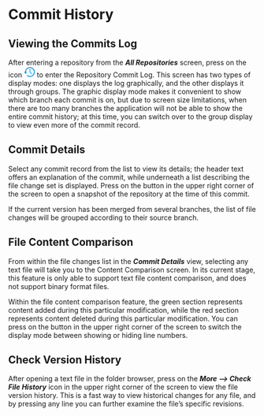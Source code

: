 Commit History
=================================

Viewing the Commits Log
---------
After entering a repository from the ***All Repositories*** screen, press on the  icon ![](../image/icon_commit_history.png) to enter the Repository Commit Log. This screen has two types of display modes: one displays the log graphically, and the other displays it through groups. The graphic display mode makes it convenient to show which branch each commit is on, but due to screen size limitations, when there are too many branches the application will not be able to show the entire commit history; at this time, you can switch over to the group display to view even more of the commit record.

Commit Details
---------
Select any commit record from the list to view its details; the header text offers an explanation of the commit, while underneath a list describing the file change set is displayed. Press on the button in the upper right corner of the screen to open a snapshot of the repository at the time of this commit.

If the current version has been merged from several branches, the list of file changes will be grouped according to their source branch.

File Content Comparison
---------
From within the file changes list in the ***Commit Details*** view, selecting any text file will take you to the Content Comparison screen. In its current stage, this feature is only able to support text file content comparison, and does not support binary format files.

Within the file content comparison feature, the green section represents content added during this particular modification, while the red section represents content deleted during this particular modification. You can press on the button in the upper right corner of the screen to switch the display mode between showing or hiding line numbers.

Check Version History
---------
After opening a text file in the folder browser, press on the ***More --> Check File History*** icon in the upper right corner of the screen to view the file version history. This is a fast way to view historical changes for any file, and by pressing any line you can further examine the file’s specific revisions.


